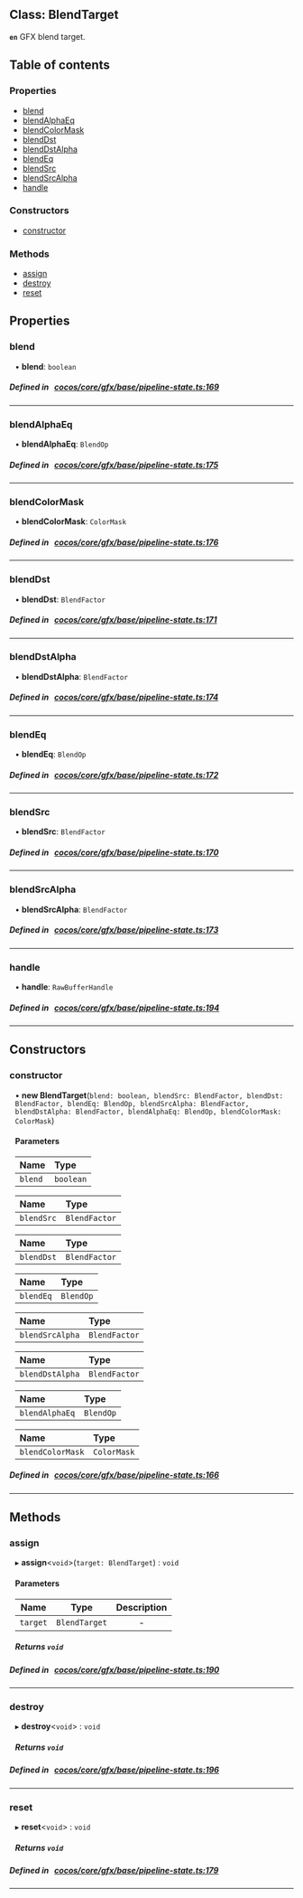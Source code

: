 
## Class: BlendTarget







**`en`** GFX blend target.


<div class="table-of-content">
<h2>Table of contents</h2>


### Properties

- [ blend](#blend)
- [ blendAlphaEq](#blendAlphaEq)
- [ blendColorMask](#blendColorMask)
- [ blendDst](#blendDst)
- [ blendDstAlpha](#blendDstAlpha)
- [ blendEq](#blendEq)
- [ blendSrc](#blendSrc)
- [ blendSrcAlpha](#blendSrcAlpha)
- [ handle](#handle)

### Constructors

- [ constructor](#constructor)

### Methods

- [ assign](#assign)
- [ destroy](#destroy)
- [ reset](#reset)
</div>

## Properties


### blend
<div style="margin-left: 10px;">




•  **blend**:
`boolean` 
</div>

##### Defined in &nbsp;   [cocos/core/gfx/base/pipeline-state.ts:169](https://github.com/cocos-creator/engine/blob/c7bf6b8a9/cocos/core/gfx/base/pipeline-state.ts#L169)&nbsp;


___


### blendAlphaEq
<div style="margin-left: 10px;">




•  **blendAlphaEq**:
`BlendOp` 
</div>

##### Defined in &nbsp;   [cocos/core/gfx/base/pipeline-state.ts:175](https://github.com/cocos-creator/engine/blob/c7bf6b8a9/cocos/core/gfx/base/pipeline-state.ts#L175)&nbsp;


___


### blendColorMask
<div style="margin-left: 10px;">




•  **blendColorMask**:
`ColorMask` 
</div>

##### Defined in &nbsp;   [cocos/core/gfx/base/pipeline-state.ts:176](https://github.com/cocos-creator/engine/blob/c7bf6b8a9/cocos/core/gfx/base/pipeline-state.ts#L176)&nbsp;


___


### blendDst
<div style="margin-left: 10px;">




•  **blendDst**:
`BlendFactor` 
</div>

##### Defined in &nbsp;   [cocos/core/gfx/base/pipeline-state.ts:171](https://github.com/cocos-creator/engine/blob/c7bf6b8a9/cocos/core/gfx/base/pipeline-state.ts#L171)&nbsp;


___


### blendDstAlpha
<div style="margin-left: 10px;">




•  **blendDstAlpha**:
`BlendFactor` 
</div>

##### Defined in &nbsp;   [cocos/core/gfx/base/pipeline-state.ts:174](https://github.com/cocos-creator/engine/blob/c7bf6b8a9/cocos/core/gfx/base/pipeline-state.ts#L174)&nbsp;


___


### blendEq
<div style="margin-left: 10px;">




•  **blendEq**:
`BlendOp` 
</div>

##### Defined in &nbsp;   [cocos/core/gfx/base/pipeline-state.ts:172](https://github.com/cocos-creator/engine/blob/c7bf6b8a9/cocos/core/gfx/base/pipeline-state.ts#L172)&nbsp;


___


### blendSrc
<div style="margin-left: 10px;">




•  **blendSrc**:
`BlendFactor` 
</div>

##### Defined in &nbsp;   [cocos/core/gfx/base/pipeline-state.ts:170](https://github.com/cocos-creator/engine/blob/c7bf6b8a9/cocos/core/gfx/base/pipeline-state.ts#L170)&nbsp;


___


### blendSrcAlpha
<div style="margin-left: 10px;">




•  **blendSrcAlpha**:
`BlendFactor` 
</div>

##### Defined in &nbsp;   [cocos/core/gfx/base/pipeline-state.ts:173](https://github.com/cocos-creator/engine/blob/c7bf6b8a9/cocos/core/gfx/base/pipeline-state.ts#L173)&nbsp;


___


### handle
<div style="margin-left: 10px;">




•  **handle**:
 ``RawBufferHandle`` 
</div>

##### Defined in &nbsp;   [cocos/core/gfx/base/pipeline-state.ts:194](https://github.com/cocos-creator/engine/blob/c7bf6b8a9/cocos/core/gfx/base/pipeline-state.ts#L194)&nbsp;


___

<!---->
## Constructors


### constructor
<div style="margin-left: 10px;">

• **new BlendTarget**(`blend: boolean, blendSrc: BlendFactor, blendDst: BlendFactor, blendEq: BlendOp, blendSrcAlpha: BlendFactor, blendDstAlpha: BlendFactor, blendAlphaEq: BlendOp, blendColorMask: ColorMask`)

#### Parameters
| Name | Type |
| :------ | :------ |
| `blend` | `boolean` |





| Name | Type |
| :------ | :------ |
| `blendSrc` | `BlendFactor` |





| Name | Type |
| :------ | :------ |
| `blendDst` | `BlendFactor` |





| Name | Type |
| :------ | :------ |
| `blendEq` | `BlendOp` |





| Name | Type |
| :------ | :------ |
| `blendSrcAlpha` | `BlendFactor` |





| Name | Type |
| :------ | :------ |
| `blendDstAlpha` | `BlendFactor` |





| Name | Type |
| :------ | :------ |
| `blendAlphaEq` | `BlendOp` |





| Name | Type |
| :------ | :------ |
| `blendColorMask` | `ColorMask` |





</div>

##### Defined in &nbsp;   [cocos/core/gfx/base/pipeline-state.ts:166](https://github.com/cocos-creator/engine/blob/c7bf6b8a9/cocos/core/gfx/base/pipeline-state.ts#L166)&nbsp;


---

<!---->
## Methods

### assign
<div style="margin-left: 10px;">

▸   **assign**<`void`\>(`target: BlendTarget`) : `void`




<!---->
<!--    #### Returns `void` -->
<!---->

#### Parameters

| Name | Type | Description |
| :------: | :------: | :------: |
| `target` | `BlendTarget` | - |



##### Returns `void`




</div>

##### Defined in &nbsp;   [cocos/core/gfx/base/pipeline-state.ts:190](https://github.com/cocos-creator/engine/blob/c7bf6b8a9/cocos/core/gfx/base/pipeline-state.ts#L190)&nbsp;
___
### destroy
<div style="margin-left: 10px;">

▸   **destroy**<`void`\> : `void`




<!---->
<!--    #### Returns `void` -->
<!---->


##### Returns `void`




</div>

##### Defined in &nbsp;   [cocos/core/gfx/base/pipeline-state.ts:196](https://github.com/cocos-creator/engine/blob/c7bf6b8a9/cocos/core/gfx/base/pipeline-state.ts#L196)&nbsp;
___
### reset
<div style="margin-left: 10px;">

▸   **reset**<`void`\> : `void`




<!---->
<!--    #### Returns `void` -->
<!---->


##### Returns `void`




</div>

##### Defined in &nbsp;   [cocos/core/gfx/base/pipeline-state.ts:179](https://github.com/cocos-creator/engine/blob/c7bf6b8a9/cocos/core/gfx/base/pipeline-state.ts#L179)&nbsp;
___
<!---->




